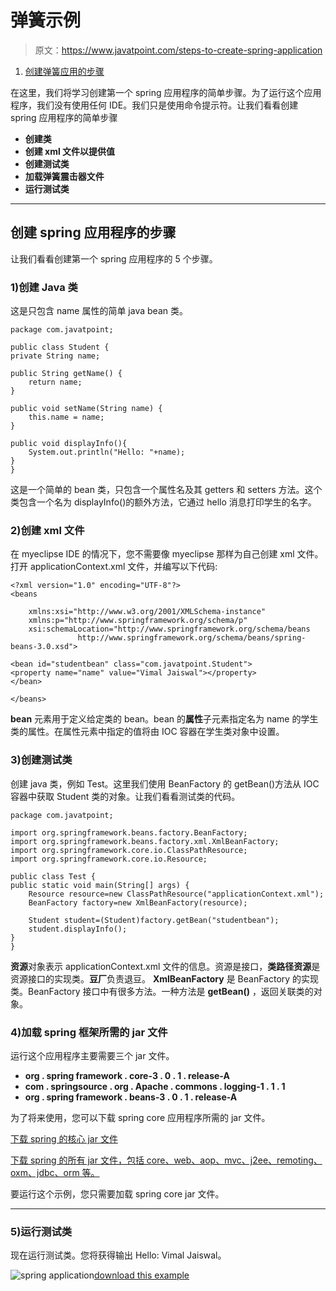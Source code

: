 # 弹簧示例

> 原文：<https://www.javatpoint.com/steps-to-create-spring-application>

1.  [创建弹簧应用的步骤](#)

在这里，我们将学习创建第一个 spring 应用程序的简单步骤。为了运行这个应用程序，我们没有使用任何 IDE。我们只是使用命令提示符。让我们看看创建 spring 应用程序的简单步骤

*   **创建类**
*   **创建 xml 文件以提供值**
*   **创建测试类**
*   **加载弹簧震击器文件**
*   **运行测试类**

* * *

## 创建 spring 应用程序的步骤

让我们看看创建第一个 spring 应用程序的 5 个步骤。

### 1)创建 Java 类

这是只包含 name 属性的简单 java bean 类。

```
package com.javatpoint;

public class Student {
private String name;

public String getName() {
	return name;
}

public void setName(String name) {
	this.name = name;
}

public void displayInfo(){
	System.out.println("Hello: "+name);
}
}

```

这是一个简单的 bean 类，只包含一个属性名及其 getters 和 setters 方法。这个类包含一个名为 displayInfo()的额外方法，它通过 hello 消息打印学生的名字。

### 2)创建 xml 文件

在 myeclipse IDE 的情况下，您不需要像 myeclipse 那样为自己创建 xml 文件。打开 applicationContext.xml 文件，并编写以下代码:

```
<?xml version="1.0" encoding="UTF-8"?>
<beans

	xmlns:xsi="http://www.w3.org/2001/XMLSchema-instance"
	xmlns:p="http://www.springframework.org/schema/p"
	xsi:schemaLocation="http://www.springframework.org/schema/beans
               http://www.springframework.org/schema/beans/spring-beans-3.0.xsd">

<bean id="studentbean" class="com.javatpoint.Student">
<property name="name" value="Vimal Jaiswal"></property>
</bean>

</beans>

```

**bean** 元素用于定义给定类的 bean。bean 的**属性**子元素指定名为 name 的学生类的属性。在属性元素中指定的值将由 IOC 容器在学生类对象中设置。

### 3)创建测试类

创建 java 类，例如 Test。这里我们使用 BeanFactory 的 getBean()方法从 IOC 容器中获取 Student 类的对象。让我们看看测试类的代码。

```
package com.javatpoint;

import org.springframework.beans.factory.BeanFactory;
import org.springframework.beans.factory.xml.XmlBeanFactory;
import org.springframework.core.io.ClassPathResource;
import org.springframework.core.io.Resource;

public class Test {
public static void main(String[] args) {
	Resource resource=new ClassPathResource("applicationContext.xml");
	BeanFactory factory=new XmlBeanFactory(resource);

	Student student=(Student)factory.getBean("studentbean");
	student.displayInfo();
}
}

```

**资源**对象表示 applicationContext.xml 文件的信息。资源是接口，**类路径资源**是资源接口的实现类。**豆厂**负责退豆。 **XmlBeanFactory** 是 BeanFactory 的实现类。BeanFactory 接口中有很多方法。一种方法是 **getBean()** ，返回关联类的对象。

### 4)加载 spring 框架所需的 jar 文件

运行这个应用程序主要需要三个 jar 文件。

*   **org . spring framework . core-3 . 0 . 1 . release-A**
*   **com . springsource . org . Apache . commons . logging-1 . 1 . 1**
*   **org . spring framework . beans-3 . 0 . 1 . release-A**

为了将来使用，您可以下载 spring core 应用程序所需的 jar 文件。

[下载 spring 的核心 jar 文件](https://static.javatpoint.com/src/sp/spcorejars.zip)

[下载 spring 的所有 jar 文件，包括 core、web、aop、mvc、j2ee、remoting、oxm、jdbc、orm 等。](https://static.javatpoint.com/src/sp/springjars.zip)

要运行这个示例，您只需要加载 spring core jar 文件。

* * *

### 5)运行测试类

现在运行测试类。您将获得输出 Hello: Vimal Jaiswal。

![spring application ](../img/b40ca044f796183216592f1905c46cb3.png)[download this example](https://static.javatpoint.com/src/sp/fsp.zip)
